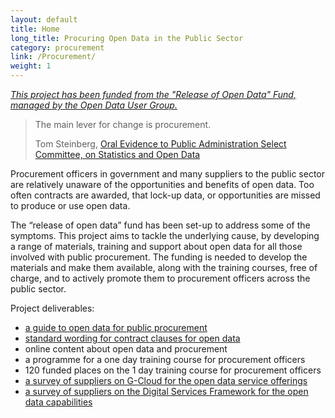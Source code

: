 ```yaml
---
layout: default
title: Home
long_title: Procuring Open Data in the Public Sector
category: procurement
link: /Procurement/
weight: 1
---
```


*[This project has been funded from the "Release of Open Data" Fund, managed by the Open Data User Group.](https://theodi.org/news/odi-accelerates-government-open-data-expertise-with-new-funding)*

> The main lever for change is procurement.
> 
> Tom Steinberg, [Oral Evidence to Public Administration Select Committee, on Statistics and Open Data](http://data.parliament.uk/writtenevidence/WrittenEvidence.svc/EvidenceHtml/3823)

Procurement officers in government and many suppliers to the public sector are relatively unaware of the opportunities and benefits of open data. Too often contracts are awarded, that lock-up data, or opportunities are missed to produce or use open data.

The “release of open data” fund has been set-up to address some of the symptoms. This project aims to tackle the underlying cause, by developing a range of materials, training and support about open data for all those involved with public procurement. The funding is needed to develop the materials and make them available, along with the training courses, free of charge, and to actively promote them to procurement officers across the public sector. 

Project deliverables:

  * [a guide to open data for public procurement](guide.md)
  * [standard wording for contract clauses for open data](guide.md)
  * online content about open data and procurement
  * a programme for a one day training course for procurement officers
  * 120 funded places on the 1 day training course for procurement officers 
  * [a survey of suppliers on G-Cloud for the open data service offerings](g-cloud-survey.md)
  * [a survey of suppliers on the Digital Services Framework for the open data capabilities](dsf-survey.md)
